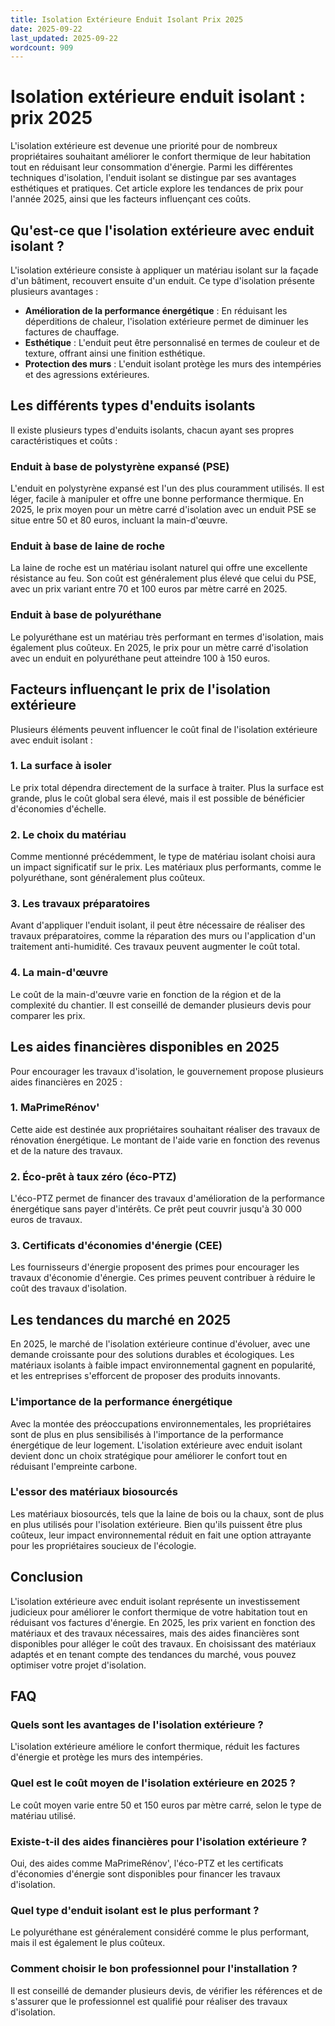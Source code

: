 ```yaml
---
title: Isolation Extérieure Enduit Isolant Prix 2025
date: 2025-09-22
last_updated: 2025-09-22
wordcount: 909
---
```


# Isolation extérieure enduit isolant : prix 2025

L'isolation extérieure est devenue une priorité pour de nombreux propriétaires souhaitant améliorer le confort thermique de leur habitation tout en réduisant leur consommation d'énergie. Parmi les différentes techniques d'isolation, l'enduit isolant se distingue par ses avantages esthétiques et pratiques. Cet article explore les tendances de prix pour l'année 2025, ainsi que les facteurs influençant ces coûts.

## Qu'est-ce que l'isolation extérieure avec enduit isolant ?

L'isolation extérieure consiste à appliquer un matériau isolant sur la façade d'un bâtiment, recouvert ensuite d'un enduit. Ce type d'isolation présente plusieurs avantages :

- **Amélioration de la performance énergétique** : En réduisant les déperditions de chaleur, l'isolation extérieure permet de diminuer les factures de chauffage.
- **Esthétique** : L'enduit peut être personnalisé en termes de couleur et de texture, offrant ainsi une finition esthétique.
- **Protection des murs** : L'enduit isolant protège les murs des intempéries et des agressions extérieures.

## Les différents types d'enduits isolants

Il existe plusieurs types d'enduits isolants, chacun ayant ses propres caractéristiques et coûts :

### Enduit à base de polystyrène expansé (PSE)

L'enduit en polystyrène expansé est l'un des plus couramment utilisés. Il est léger, facile à manipuler et offre une bonne performance thermique. En 2025, le prix moyen pour un mètre carré d'isolation avec un enduit PSE se situe entre 50 et 80 euros, incluant la main-d'œuvre.

### Enduit à base de laine de roche

La laine de roche est un matériau isolant naturel qui offre une excellente résistance au feu. Son coût est généralement plus élevé que celui du PSE, avec un prix variant entre 70 et 100 euros par mètre carré en 2025.

### Enduit à base de polyuréthane

Le polyuréthane est un matériau très performant en termes d'isolation, mais également plus coûteux. En 2025, le prix pour un mètre carré d'isolation avec un enduit en polyuréthane peut atteindre 100 à 150 euros.

## Facteurs influençant le prix de l'isolation extérieure

Plusieurs éléments peuvent influencer le coût final de l'isolation extérieure avec enduit isolant :

### 1. La surface à isoler

Le prix total dépendra directement de la surface à traiter. Plus la surface est grande, plus le coût global sera élevé, mais il est possible de bénéficier d'économies d'échelle.

### 2. Le choix du matériau

Comme mentionné précédemment, le type de matériau isolant choisi aura un impact significatif sur le prix. Les matériaux plus performants, comme le polyuréthane, sont généralement plus coûteux.

### 3. Les travaux préparatoires

Avant d'appliquer l'enduit isolant, il peut être nécessaire de réaliser des travaux préparatoires, comme la réparation des murs ou l'application d'un traitement anti-humidité. Ces travaux peuvent augmenter le coût total.

### 4. La main-d'œuvre

Le coût de la main-d'œuvre varie en fonction de la région et de la complexité du chantier. Il est conseillé de demander plusieurs devis pour comparer les prix.

## Les aides financières disponibles en 2025

Pour encourager les travaux d'isolation, le gouvernement propose plusieurs aides financières en 2025 :

### 1. MaPrimeRénov'

Cette aide est destinée aux propriétaires souhaitant réaliser des travaux de rénovation énergétique. Le montant de l'aide varie en fonction des revenus et de la nature des travaux.

### 2. Éco-prêt à taux zéro (éco-PTZ)

L'éco-PTZ permet de financer des travaux d'amélioration de la performance énergétique sans payer d'intérêts. Ce prêt peut couvrir jusqu'à 30 000 euros de travaux.

### 3. Certificats d'économies d'énergie (CEE)

Les fournisseurs d'énergie proposent des primes pour encourager les travaux d'économie d'énergie. Ces primes peuvent contribuer à réduire le coût des travaux d'isolation.

## Les tendances du marché en 2025

En 2025, le marché de l'isolation extérieure continue d'évoluer, avec une demande croissante pour des solutions durables et écologiques. Les matériaux isolants à faible impact environnemental gagnent en popularité, et les entreprises s'efforcent de proposer des produits innovants.

### L'importance de la performance énergétique

Avec la montée des préoccupations environnementales, les propriétaires sont de plus en plus sensibilisés à l'importance de la performance énergétique de leur logement. L'isolation extérieure avec enduit isolant devient donc un choix stratégique pour améliorer le confort tout en réduisant l'empreinte carbone.

### L'essor des matériaux biosourcés

Les matériaux biosourcés, tels que la laine de bois ou la chaux, sont de plus en plus utilisés pour l'isolation extérieure. Bien qu'ils puissent être plus coûteux, leur impact environnemental réduit en fait une option attrayante pour les propriétaires soucieux de l'écologie.

## Conclusion

L'isolation extérieure avec enduit isolant représente un investissement judicieux pour améliorer le confort thermique de votre habitation tout en réduisant vos factures d'énergie. En 2025, les prix varient en fonction des matériaux et des travaux nécessaires, mais des aides financières sont disponibles pour alléger le coût des travaux. En choisissant des matériaux adaptés et en tenant compte des tendances du marché, vous pouvez optimiser votre projet d'isolation.

## FAQ

### Quels sont les avantages de l'isolation extérieure ?

L'isolation extérieure améliore le confort thermique, réduit les factures d'énergie et protège les murs des intempéries.

### Quel est le coût moyen de l'isolation extérieure en 2025 ?

Le coût moyen varie entre 50 et 150 euros par mètre carré, selon le type de matériau utilisé.

### Existe-t-il des aides financières pour l'isolation extérieure ?

Oui, des aides comme MaPrimeRénov', l'éco-PTZ et les certificats d'économies d'énergie sont disponibles pour financer les travaux d'isolation.

### Quel type d'enduit isolant est le plus performant ?

Le polyuréthane est généralement considéré comme le plus performant, mais il est également le plus coûteux.

### Comment choisir le bon professionnel pour l'installation ?

Il est conseillé de demander plusieurs devis, de vérifier les références et de s'assurer que le professionnel est qualifié pour réaliser des travaux d'isolation.